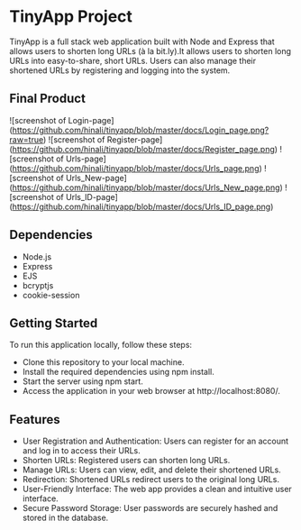 # TinyApp Project

TinyApp is a full stack web application built with Node and Express that allows users to shorten long URLs (à la bit.ly).It allows users to shorten long URLs into easy-to-share, short URLs. Users can also manage their shortened URLs by registering and logging into the system.

## Final Product

![screenshot of Login-page] (https://github.com/hinali/tinyapp/blob/master/docs/Login_page.png?raw=true)
![screenshot of Register-page] (https://github.com/hinali/tinyapp/blob/master/docs/Register_page.png)
![screenshot of Urls-page] (https://github.com/hinali/tinyapp/blob/master/docs/Urls_page.png)
![screenshot of Urls_New-page] (https://github.com/hinali/tinyapp/blob/master/docs/Urls_New_page.png)
![screenshot of Urls_ID-page] (https://github.com/hinali/tinyapp/blob/master/docs/Urls_ID_page.png)

## Dependencies

- Node.js
- Express
- EJS
- bcryptjs
- cookie-session

## Getting Started

To run this application locally, follow these steps:

- Clone this repository to your local machine.
- Install the required dependencies using npm install.
- Start the server using npm start.
- Access the application in your web browser at http://localhost:8080/.

## Features

- User Registration and Authentication: Users can register for an account and log in to access their URLs.
- Shorten URLs: Registered users can shorten long URLs.
- Manage URLs: Users can view, edit, and delete their shortened URLs.
- Redirection: Shortened URLs redirect users to the original long URLs.
- User-Friendly Interface: The web app provides a clean and intuitive user interface.
- Secure Password Storage: User passwords are securely hashed and stored in the database.